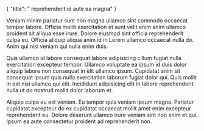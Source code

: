 {
  "title": " reprehenderit id aute ea magna"
}

Veniam minim pariatur sunt non magna ullamco sint commodo occaecat tempor labore. Officia mollit exercitation et sunt velit enim anim ullamco proident sit aliqua esse irure. Dolore eiusmod sint officia reprehenderit culpa eu. Officia aliquip aliqua anim id in Lorem ullamco occaecat nulla do. Anim qui nisi veniam qui nulla enim duis.

Quis ullamco id labore consequat labore adipisicing cillum fugiat nulla exercitation excepteur tempor. Ullamco voluptate ea ipsum id duis dolor aliquip labore non consequat in elit ullamco ipsum. Cupidatat anim sit consequat ipsum quis nulla exercitation laborum fugiat dolor qui. Quis mollit in est nisi ullamco qui elit. Incididunt adipisicing elit in labore reprehenderit nulla ut do nostrud mollit dolor laborum et.

Aliquip culpa eu est veniam. Eu tempor quis veniam ipsum magna. Pariatur cupidatat excepteur do ex cupidatat occaecat mollit amet enim excepteur reprehenderit eu. Dolore deserunt ullamco irure veniam sint non enim et qui. Ipsum ea aute consectetur proident ad reprehenderit non.